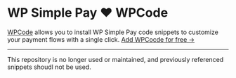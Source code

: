 # WP Simple Pay ❤️ WPCode

[WPCode](https://wpcode.com/) allows you to install WP Simple Pay code snippets to customize your payment flows with a single click. [Add WPCocde for free &rarr;](https://wordpress.org/plugins/insert-headers-and-footers/)

---

This repository is no longer used or maintained, and previously referenced snippets shoudl not be used. 
